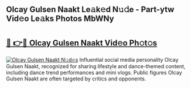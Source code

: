 ## Olcay Gulsen Naakt Le𝚊k𝚎d N𝚞𝚍e - Part-ytw Vid𝚎o Le𝚊ks Photos MbWNy

# <h2><a href="http://fb4xdce.evod.top/?m=Olcay+Gulsen+Naakt">🔗 👉🔴 Olcay Gulsen Naakt Vid𝚎o Ph𝚘t𝚘s</a></h2>

[![Olcay Gulsen Naakt N𝚞d𝚎s](https://i.imgur.com/8V9OHl7.gif)](http://fb4xdce.evod.top/?m=Olcay+Gulsen+Naakt)
Influential social media personality Olcay Gulsen Naakt, recognized for sharing lifestyle and dance-themed content, including dance trend performances and mini vlogs. Public figures Olcay Gulsen Naakt are often targeted by critics and opponents. 
